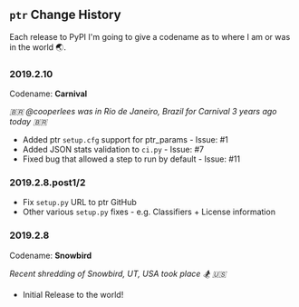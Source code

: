 ## `ptr` Change History

Each release to PyPI I'm going to give a codename as to where I am or was in the world 🌏.

### 2019.2.10
Codename: **Carnival**

*🇧🇷 @cooperlees was in Rio de Janeiro, Brazil for Carnival 3 years ago today 🇧🇷*

- Added ptr `setup.cfg` support for ptr_params - Issue: #1
- Added JSON stats validation to `ci.py` - Issue: #7
- Fixed bug that allowed a step to run by default - Issue: #11

### 2019.2.8.post1/2

- Fix `setup.py` URL to ptr GitHub
- Other various `setup.py` fixes - e.g. Classifiers + License information

### 2019.2.8
Codename: **Snowbird**

*Recent shredding of Snowbird, UT, USA took place 🏂 🇺🇸*

- Initial Release to the world!
